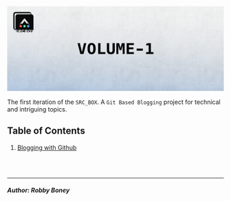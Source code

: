 
![banner](vol-1.png)

The first iteration of the `SRC_BOX`. A `Git Based Blogging` project for technical and intriguing topics.

## Table of Contents
1. [Blogging with Github](issue-1/post.md)



<br>
<br>
<hr>
<h5>
Author: <i>Robby Boney</i>
</h5>